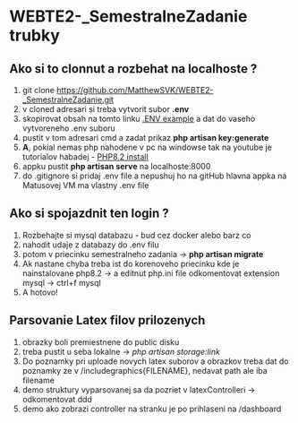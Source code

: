 # WEBTE2-_SemestralneZadanie trubky

## Ako si to clonnut a rozbehat na localhoste ?
1. git clone https://github.com/MatthewSVK/WEBTE2-_SemestralneZadanie.git
2. v cloned adresari si treba vytvorit subor **.env**
3. skopirovat obsah na tomto linku [.ENV example](https://github.com/platformsh-templates/laravel/blob/master/.env.example) a dat do vaseho vytvoreneho .env suboru
4. pustit v tom adresari cmd a zadat prikaz **php artisan key:generate**
5. **A**, pokial nemas php nahodene v pc na windowse tak na youtube je tutorialov habadej - [PHP8.2 install](https://www.youtube.com/watch?v=MPRLUd8Pmyo&t=204s&ab_channel=GeekyScript)
6. appku pustit **php artisan serve** na localhoste:8000
7. do .gitignore si pridaj .env file a nepushuj ho na gitHub hlavna appka na Matusovej VM ma vlastny .env file

## Ako si spojazdnit ten login ?
1. Rozbehajte si mysql databazu - bud cez docker alebo barz co
2. nahodit udaje z databazy do .env filu
3. potom v priecinku semestralneho zadania -> **php artisan migrate**
4. Ak nastane chyba treba ist do korenoveho priecinku kde je nainstalovane php8.2 -> a editnut php.ini file odkomentovat extension mysql -> ctrl+f mysql
5. A hotovo!

## Parsovanie Latex filov prilozenych
1. obrazky boli premiestnene do public disku
2. treba pustit u seba lokalne -> *php artisan storage:link*
3. Do poznamky pri uploade novych latex suborov a obrazkov treba dat do poznamky ze v /includegraphics{FILENAME}, nedavat path ale iba filename
4. demo struktury vyparsovanej sa da pozriet v latexControlleri -> odkomentovat ddd
5. demo ako zobrazi controller na stranku je po prihlaseni na /dashboard